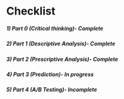# Checklist
##### 1) Part 0 (Critical thinking)- Complete
##### 2) Part 1 (Descriptive Analysis)- Complete
##### 3) Part 2 (Prescriptive Analysis)- Complete
##### 4) Part 3 (Prediction)- In progress
##### 5) Part 4 (A/B Testing)- Incomplete